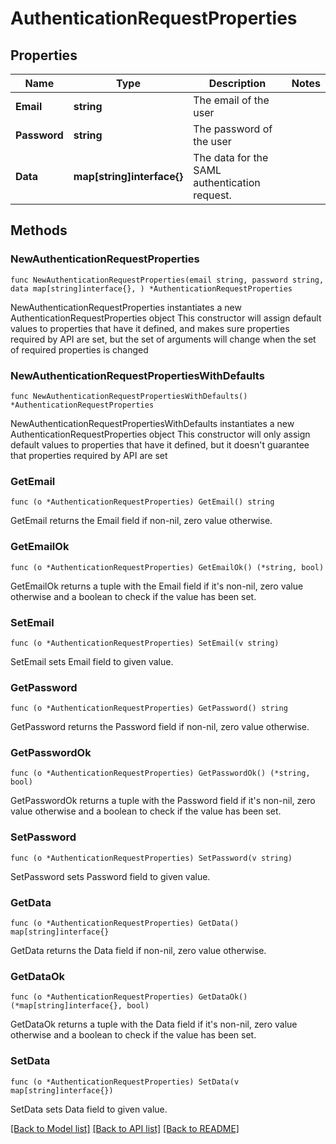 # AuthenticationRequestProperties

## Properties

Name | Type | Description | Notes
------------ | ------------- | ------------- | -------------
**Email** | **string** | The email of the user | 
**Password** | **string** | The password of the user | 
**Data** | **map[string]interface{}** | The data for the SAML authentication request. | 

## Methods

### NewAuthenticationRequestProperties

`func NewAuthenticationRequestProperties(email string, password string, data map[string]interface{}, ) *AuthenticationRequestProperties`

NewAuthenticationRequestProperties instantiates a new AuthenticationRequestProperties object
This constructor will assign default values to properties that have it defined,
and makes sure properties required by API are set, but the set of arguments
will change when the set of required properties is changed

### NewAuthenticationRequestPropertiesWithDefaults

`func NewAuthenticationRequestPropertiesWithDefaults() *AuthenticationRequestProperties`

NewAuthenticationRequestPropertiesWithDefaults instantiates a new AuthenticationRequestProperties object
This constructor will only assign default values to properties that have it defined,
but it doesn't guarantee that properties required by API are set

### GetEmail

`func (o *AuthenticationRequestProperties) GetEmail() string`

GetEmail returns the Email field if non-nil, zero value otherwise.

### GetEmailOk

`func (o *AuthenticationRequestProperties) GetEmailOk() (*string, bool)`

GetEmailOk returns a tuple with the Email field if it's non-nil, zero value otherwise
and a boolean to check if the value has been set.

### SetEmail

`func (o *AuthenticationRequestProperties) SetEmail(v string)`

SetEmail sets Email field to given value.


### GetPassword

`func (o *AuthenticationRequestProperties) GetPassword() string`

GetPassword returns the Password field if non-nil, zero value otherwise.

### GetPasswordOk

`func (o *AuthenticationRequestProperties) GetPasswordOk() (*string, bool)`

GetPasswordOk returns a tuple with the Password field if it's non-nil, zero value otherwise
and a boolean to check if the value has been set.

### SetPassword

`func (o *AuthenticationRequestProperties) SetPassword(v string)`

SetPassword sets Password field to given value.


### GetData

`func (o *AuthenticationRequestProperties) GetData() map[string]interface{}`

GetData returns the Data field if non-nil, zero value otherwise.

### GetDataOk

`func (o *AuthenticationRequestProperties) GetDataOk() (*map[string]interface{}, bool)`

GetDataOk returns a tuple with the Data field if it's non-nil, zero value otherwise
and a boolean to check if the value has been set.

### SetData

`func (o *AuthenticationRequestProperties) SetData(v map[string]interface{})`

SetData sets Data field to given value.



[[Back to Model list]](../README.md#documentation-for-models) [[Back to API list]](../README.md#documentation-for-api-endpoints) [[Back to README]](../README.md)


